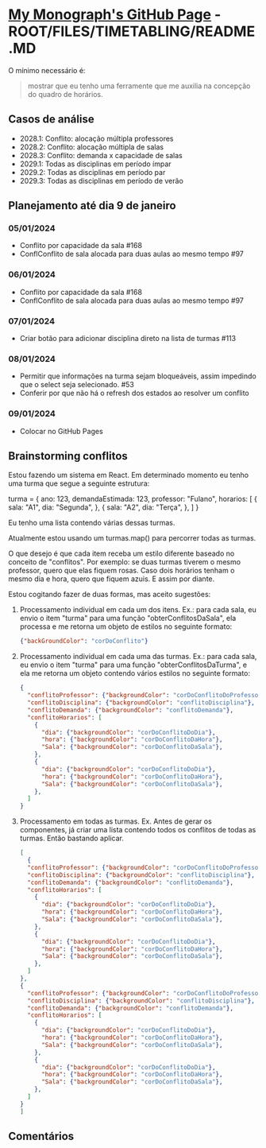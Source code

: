# [My Monograph's GitHub Page](https://jvfd3.github.io/timetabling-UENF/) - ROOT/FILES/TIMETABLING/README.MD

O mínimo necessário é:

> mostrar que eu tenho uma ferramente que me auxilia na concepção do quadro de horários.

## Casos de análise

- 2028.1: Conflito: alocação múltipla professores
- 2028.2: Conflito: alocação múltipla de salas
- 2028.3: Conflito: demanda x capacidade de salas
- 2029.1: Todas as disciplinas em período ímpar
- 2029.2: Todas as disciplinas em período par
- 2029.3: Todas as disciplinas em período de verão

## Planejamento até dia 9 de janeiro

### 05/01/2024

- Conflito por capacidade da sala #168
- ConflConflito de sala alocada para duas aulas ao mesmo tempo #97

### 06/01/2024

- Conflito por capacidade da sala #168
- ConflConflito de sala alocada para duas aulas ao mesmo tempo #97

### 07/01/2024

- Criar botão para adicionar disciplina direto na lista de turmas #113

### 08/01/2024

- Permitir que informações na turma sejam bloqueáveis, assim impedindo que o select seja selecionado. #53
- Conferir por que não há o refresh dos estados ao resolver um conflito

### 09/01/2024

- Colocar no GitHub Pages

## Brainstorming conflitos

Estou fazendo um sistema em React. Em determinado momento eu tenho uma turma que segue a seguinte estrutura:

turma = {
  ano: 123,
  demandaEstimada: 123,
  professor: "Fulano",
  horarios: [
    {
      sala: "A1",
      dia: "Segunda",
    },
    {
      sala: "A2",
      dia: "Terça",
    },
  ]
}

Eu tenho uma lista contendo várias dessas turmas.

Atualmente estou usando um turmas.map() para percorrer todas as turmas.

O que desejo é que cada item receba um estilo diferente baseado no conceito de "conflitos". Por exemplo: se duas turmas tiverem o mesmo professor, quero que elas fiquem rosas. Caso dois horários tenham o mesmo dia e hora, quero que fiquem azuis. E assim por diante.

Estou cogitando fazer de duas formas, mas aceito sugestões:

1. Processamento individual em cada um dos itens.
    Ex.: para cada sala, eu envio o item "turma" para uma função "obterConflitosDaSala", ela processa e me retorna um objeto de estilos no seguinte formato:

    ```json
    {"backGroundColor": "corDoConflito"}
    ```

2. Processamento individual em cada uma das turmas.
Ex.: para cada sala, eu envio o item "turma" para uma função "obterConflitosDaTurma", e ela me retorna um objeto contendo vários estilos no seguinte formato:

    ```json
    {
      "conflitoProfessor": {"backgroundColor": "corDoConflitoDoProfessor"},
      "conflitoDisciplina": {"backgroundColor": "conflitoDisciplina"},
      "conflitoDemanda": {"backgroundColor": "conflitoDemanda"},
      "conflitoHorarios": [
        {
          "dia": {"backgroundColor": "corDoConflitoDoDia"},
          "hora": {"backgroundColor": "corDoConflitoDaHora"},
          "Sala": {"backgroundColor": "corDoConflitoDaSala"},
        },
        {
          "dia": {"backgroundColor": "corDoConflitoDoDia"},
          "hora": {"backgroundColor": "corDoConflitoDaHora"},
          "Sala": {"backgroundColor": "corDoConflitoDaSala"},
        },
      ]
    }
    ```

3. Processamento em todas as turmas.
Ex. Antes de gerar os componentes, já criar uma lista contendo todos os conflitos de todas as turmas. Então bastando aplicar.

    ```json
    [
      {
      "conflitoProfessor": {"backgroundColor": "corDoConflitoDoProfessor"},
      "conflitoDisciplina": {"backgroundColor": "conflitoDisciplina"},
      "conflitoDemanda": {"backgroundColor": "conflitoDemanda"},
      "conflitoHorarios": [
        {
          "dia": {"backgroundColor": "corDoConflitoDoDia"},
          "hora": {"backgroundColor": "corDoConflitoDaHora"},
          "Sala": {"backgroundColor": "corDoConflitoDaSala"},
        },
        {
          "dia": {"backgroundColor": "corDoConflitoDoDia"},
          "hora": {"backgroundColor": "corDoConflitoDaHora"},
          "Sala": {"backgroundColor": "corDoConflitoDaSala"},
        },
      ]
    },
    {
      "conflitoProfessor": {"backgroundColor": "corDoConflitoDoProfessor"},
      "conflitoDisciplina": {"backgroundColor": "conflitoDisciplina"},
      "conflitoDemanda": {"backgroundColor": "conflitoDemanda"},
      "conflitoHorarios": [
        {
          "dia": {"backgroundColor": "corDoConflitoDoDia"},
          "hora": {"backgroundColor": "corDoConflitoDaHora"},
          "Sala": {"backgroundColor": "corDoConflitoDaSala"},
        },
        {
          "dia": {"backgroundColor": "corDoConflitoDoDia"},
          "hora": {"backgroundColor": "corDoConflitoDaHora"},
          "Sala": {"backgroundColor": "corDoConflitoDaSala"},
        },
      ]
    }
    ]
    ```

## Comentários

<!--
- Identificador da instância de banco de dados
  - dbTimetabling
- Nome do usuário principal
  - tang
- Senha do usuário principal
  - annabell
- Nome do banco de dados inicial
  - timetabling
- Endpoint
  - dbtimetabling.cgsgwtemx5r8.us-east-2.rds.amazonaws.com
- Porta
  - 3306
- ip
  - 3.132.55.100
- [Link](https://us-east-2.console.aws.amazon.com/rds/home?region=us-east-2#database:id=dbtimetabling;is-cluster=false)
- API name
  - timetablingAPI

-->

<!-- 
# Use this code snippet in your app.
# If you need more information about configurations
# or implementing the sample code, visit the AWS docs:
# https://aws.amazon.com/developer/language/python/

import boto3
from botocore.exceptions import ClientError

def get_secret():

    secret_name = "timetablingSecrets"
    region_name = "us-east-2"

    # Create a Secrets Manager client
    session = boto3.session.Session()
    client = session.client(
        service_name='secretsmanager',
        region_name=region_name
    )

    try:
        get_secret_value_response = client.get_secret_value(
            SecretId=secret_name
        )
    except ClientError as e:
        # For a list of exceptions thrown, see
        # https://docs.aws.amazon.com/secretsmanager/latest/apireference/API_GetSecretValue.html
        raise e

    # Decrypts secret using the associated KMS key.
    secret = get_secret_value_response['SecretString']

    # Your code goes here.

 -->
